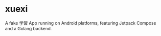 # xuexi
A fake 学習 App running on Android platforms, featuring Jetpack Compose and a Golang backend.
